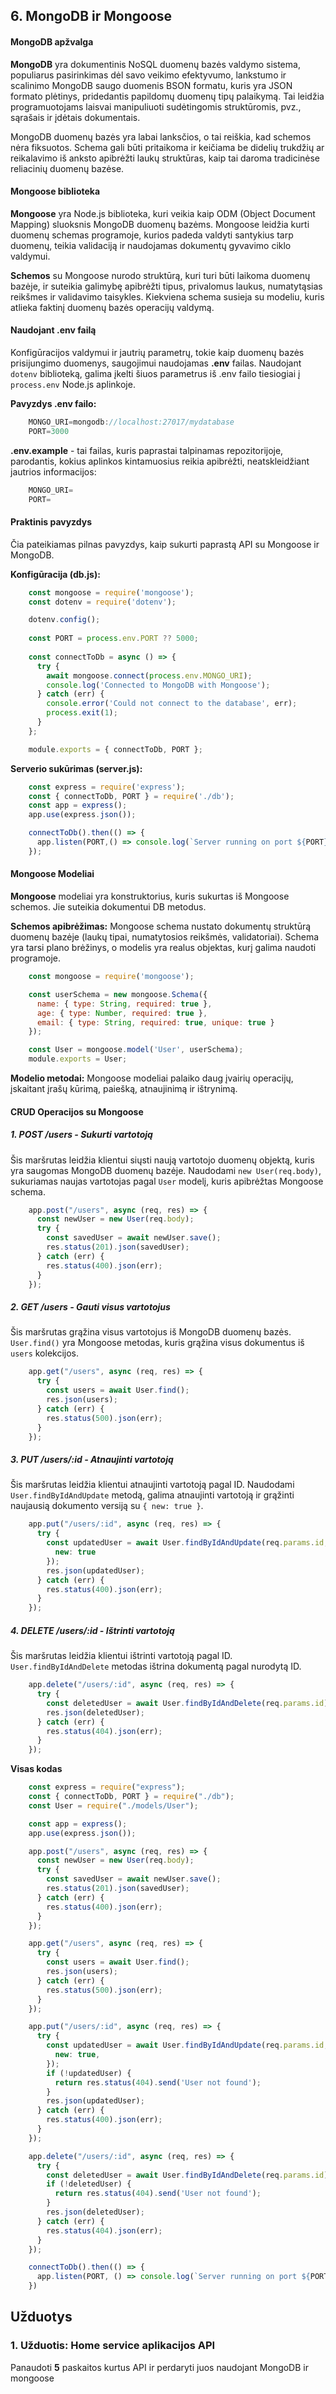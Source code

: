 ---
---


## 6. MongoDB ir Mongoose

#### MongoDB apžvalga

**MongoDB** yra dokumentinis NoSQL duomenų bazės valdymo sistema, populiarus pasirinkimas dėl savo veikimo efektyvumo, lankstumo ir scalinimo MongoDB saugo duomenis BSON formatu, kuris yra JSON formato plėtinys, pridedantis papildomų duomenų tipų palaikymą. Tai leidžia programuotojams laisvai manipuliuoti sudėtingomis struktūromis, pvz., sąrašais ir įdėtais dokumentais.

MongoDB duomenų bazės yra labai lanksčios, o tai reiškia, kad schemos nėra fiksuotos. Schema gali būti pritaikoma ir keičiama be didelių trukdžių ar reikalavimo iš anksto apibrėžti laukų struktūras, kaip tai daroma tradicinėse reliacinių duomenų bazėse.

#### Mongoose biblioteka

**Mongoose** yra Node.js biblioteka, kuri veikia kaip ODM (Object Document Mapping) sluoksnis MongoDB duomenų bazėms. Mongoose leidžia kurti duomenų schemas programoje, kurios padeda valdyti santykius tarp duomenų, teikia validaciją ir naudojamas dokumentų gyvavimo ciklo valdymui.

**Schemos** su Mongoose nurodo struktūrą, kuri turi būti laikoma duomenų bazėje, ir suteikia galimybę apibrėžti tipus, privalomus laukus, numatytąsias reikšmes ir validavimo taisykles. Kiekviena schema susieja su modeliu, kuris atlieka faktinį duomenų bazės operacijų valdymą.

#### Naudojant .env failą

Konfigūracijos valdymui ir jautrių parametrų, tokie kaip duomenų bazės prisijungimo duomenys, saugojimui naudojamas **.env** failas. Naudojant `dotenv` biblioteką, galima įkelti šiuos parametrus iš .env failo tiesiogiai į `process.env` Node.js aplinkoje.

**Pavyzdys .env failo:**

```js
	MONGO_URI=mongodb://localhost:27017/mydatabase
	PORT=3000
```

**.env.example** - tai failas, kuris paprastai talpinamas repozitorijoje, parodantis, kokius aplinkos kintamuosius reikia apibrėžti, neatskleidžiant jautrios informacijos:

```js
	MONGO_URI=
	PORT=
```

#### Praktinis pavyzdys

Čia pateikiamas pilnas pavyzdys, kaip sukurti paprastą API su Mongoose ir MongoDB.

**Konfigūracija (db.js):**

```js
	const mongoose = require('mongoose');
	const dotenv = require('dotenv');

	dotenv.config();
	
	const PORT = process.env.PORT ?? 5000;
	
	const connectToDb = async () => {
	  try {
	    await mongoose.connect(process.env.MONGO_URI);
	    console.log('Connected to MongoDB with Mongoose');
	  } catch (err) {
	    console.error('Could not connect to the database', err);
	    process.exit(1);
	  }
	};

	module.exports = { connectToDb, PORT };
```

**Serverio sukūrimas (server.js):**

```js
	const express = require('express');
	const { connectToDb, PORT } = require('./db');
	const app = express();
	app.use(express.json());

	connectToDb().then(() => {
	  app.listen(PORT,() => console.log(`Server running on port ${PORT}`));
	});
```

#### Mongoose Modeliai

**Mongoose** modeliai yra konstruktorius, kuris sukurtas iš Mongoose schemos. Jie suteikia dokumentui DB metodus.

**Schemos apibrėžimas:** Mongoose schema nustato dokumentų struktūrą duomenų bazėje (laukų tipai, numatytosios reikšmės, validatoriai). Schema yra tarsi plano brėžinys, o modelis yra realus objektas, kurį galima naudoti programoje.

```js
	const mongoose = require('mongoose');

	const userSchema = new mongoose.Schema({
	  name: { type: String, required: true },
	  age: { type: Number, required: true },
	  email: { type: String, required: true, unique: true }
	});

	const User = mongoose.model('User', userSchema);
	module.exports = User;
```

**Modelio metodai:** Mongoose modeliai palaiko daug įvairių operacijų, įskaitant įrašų kūrimą, paiešką, atnaujinimą ir ištrynimą.

#### CRUD Operacijos su Mongoose


##### 1. POST /users - Sukurti vartotoją

Šis maršrutas leidžia klientui siųsti naują vartotojo duomenų objektą, kuris yra saugomas MongoDB duomenų bazėje. Naudodami `new User(req.body)`, sukuriamas naujas vartotojas pagal `User` modelį, kuris apibrėžtas Mongoose schema.

```js
	app.post("/users", async (req, res) => {
	  const newUser = new User(req.body);
	  try {
	    const savedUser = await newUser.save();
	    res.status(201).json(savedUser);
	  } catch (err) {
	    res.status(400).json(err);
	  }
	});
```

##### 2. GET /users - Gauti visus vartotojus

Šis maršrutas grąžina visus vartotojus iš MongoDB duomenų bazės. `User.find()` yra Mongoose metodas, kuris grąžina visus dokumentus iš `users` kolekcijos.

```js
	app.get("/users", async (req, res) => {
	  try {
	    const users = await User.find();
	    res.json(users);
	  } catch (err) {
	    res.status(500).json(err);
	  }
	});
```

##### 3. PUT /users/:id - Atnaujinti vartotoją

Šis maršrutas leidžia klientui atnaujinti vartotoją pagal ID. Naudodami `User.findByIdAndUpdate` metodą, galima atnaujinti vartotoją ir grąžinti naujausią dokumento versiją su `{ new: true }`.

```js
	app.put("/users/:id", async (req, res) => {
	  try {
	    const updatedUser = await User.findByIdAndUpdate(req.params.id, req.body, {
	      new: true
	    });
	    res.json(updatedUser);
	  } catch (err) {
	    res.status(400).json(err);
	  }
	});
```

##### 4. DELETE /users/:id - Ištrinti vartotoją

Šis maršrutas leidžia klientui ištrinti vartotoją pagal ID. `User.findByIdAndDelete` metodas ištrina dokumentą pagal nurodytą ID.

```js
	app.delete("/users/:id", async (req, res) => {
	  try {
	    const deletedUser = await User.findByIdAndDelete(req.params.id);
	    res.json(deletedUser);
	  } catch (err) {
	    res.status(404).json(err);
	  }
	});
```

**Visas kodas**

```js
	const express = require("express");
	const { connectToDb, PORT } = require("./db");
	const User = require("./models/User");

	const app = express();
	app.use(express.json());

	app.post("/users", async (req, res) => {
	  const newUser = new User(req.body);
	  try {
	    const savedUser = await newUser.save();
	    res.status(201).json(savedUser);
	  } catch (err) {
	    res.status(400).json(err);
	  }
	});

	app.get("/users", async (req, res) => {
	  try {
	    const users = await User.find();
	    res.json(users);
	  } catch (err) {
	    res.status(500).json(err);
	  }
	});

	app.put("/users/:id", async (req, res) => {
	  try {
	    const updatedUser = await User.findByIdAndUpdate(req.params.id, req.body, {
	      new: true,
	    });
	    if (!updatedUser) {
	      return res.status(404).send('User not found');
	    }
	    res.json(updatedUser);
	  } catch (err) {
	    res.status(400).json(err);
	  }
	});

	app.delete("/users/:id", async (req, res) => {
	  try {
	    const deletedUser = await User.findByIdAndDelete(req.params.id);
	    if (!deletedUser) {
	      return res.status(404).send('User not found');
	    }
	    res.json(deletedUser);
	  } catch (err) {
	    res.status(404).json(err);
	  }
	});

	connectToDb().then(() => {
	  app.listen(PORT, () => console.log(`Server running on port ${PORT}`));
	})
```

## Užduotys

### 1. Užduotis: Home service aplikacijos API

Panaudoti **5** paskaitos kurtus API ir perdaryti juos naudojant MongoDB ir mongoose
